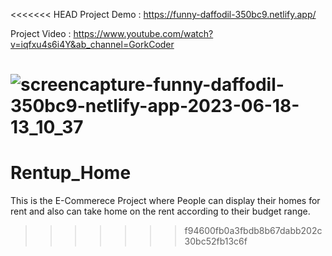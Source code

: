 <<<<<<< HEAD
Project Demo : https://funny-daffodil-350bc9.netlify.app/  

Project Video  : https://www.youtube.com/watch?v=iqfxu4s6i4Y&ab_channel=GorkCoder 

![screencapture-funny-daffodil-350bc9-netlify-app-2023-06-18-13_10_37](https://github.com/sunil9813/Real-estate-website/assets/67497228/011837d1-0937-40cd-8ea2-aa83aefaf649)
=======
# Rentup_Home
This is the E-Commerece Project  where People can display their homes for rent and also can take home on the rent according to their budget range.
>>>>>>> f94600fb0a3fbdb8b67dabb202c30bc52fb13c6f
